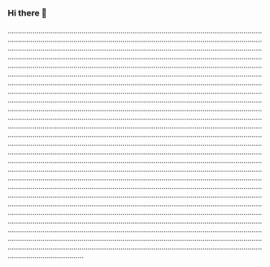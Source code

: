### Hi there 👋

.............................................................................................................................................................................................................................................................................................................................................................................................................................................................................................................................................................................................................................................................................................................................................................................................................................................................................................................................................................................................................................................................................................................................................................................................................................................................................................................................................................................................................................................................................................................................................................................................................................................................................................................................................................................................................................................................................................................................................................................................................................................................................................................................................................................................................................................................................................................................................................................................................................................................................................................................................................................................................................................................................................................................................................................................................................................................................................................................................................................................................................................................................................................................................................................................................................................................................................................................................................................................